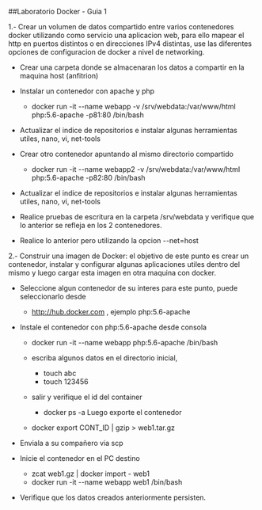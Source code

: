 ##Laboratorio Docker - Guia 1

1.- Crear un volumen de datos compartido entre varios contenedores docker utilizando como servicio una aplicacion web, para ello mapear el http en puertos distintos o en direcciones IPv4 distintas, use las diferentes opciones de configuracion de docker a nivel de networking.


- Crear una carpeta donde se almacenaran los datos a compartir en la maquina host (anfitrion)
- Instalar un contenedor con apache y php
  - docker run -it --name webapp -v /srv/webdata:/var/www/html php:5.6-apache -p81:80 /bin/bash

- Actualizar el indice de repositorios e instalar algunas herramientas utiles, nano, vi, net-tools
- Crear otro contenedor apuntando al mismo directorio compartido
  - docker run -it --name webapp2 -v /srv/webdata:/var/www/html php:5.6-apache -p82:80 /bin/bash
- Actualizar el indice de repositorios e instalar algunas herramientas utiles, nano, vi, net-tools
- Realice pruebas de escritura en la carpeta /srv/webdata y verifique que lo anterior se refleja en los 2 contenedores.
- Realice lo anterior pero utilizando la opcion --net=host


2.- Construir una imagen de Docker: el objetivo de este punto es crear un contenedor, instalar y configurar algunas aplicaciones utiles dentro del mismo y luego cargar esta imagen en otra maquina con docker.

- Seleccione algun contenedor de su interes para este punto, puede seleccionarlo desde

  - http://hub.docker.com , ejemplo php:5.6-apache
  
- Instale el contenedor con php:5.6-apache desde consola

  - docker run -it --name webapp  php:5.6-apache /bin/bash
  - escriba algunos datos en el directorio inicial,
    - touch abc
    - touch 123456
  - salir y verifique el id del container
    - docker ps -a
Luego exporte el contenedor

  - docker export CONT_ID | gzip > web1.tar.gz
  
- Enviala a su compañero via scp

- Inicie el contenedor en el PC destino

  - zcat web1.gz | docker import - web1
  - docker run -it --name webapp  web1 /bin/bash
  
- Verifique que los datos creados anteriormente persisten.
